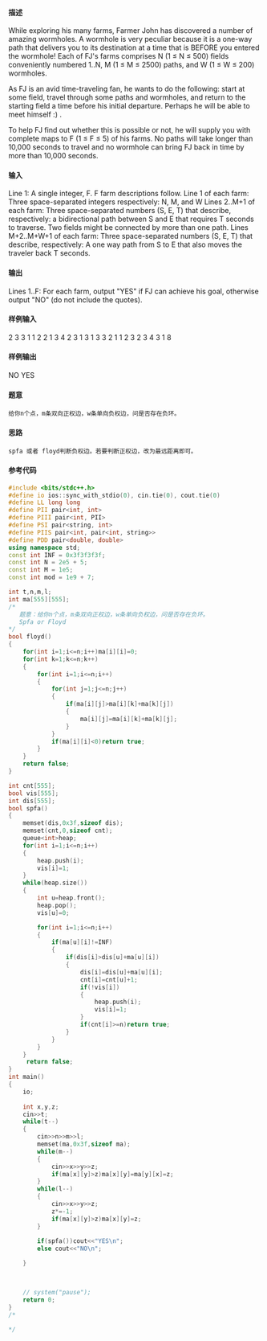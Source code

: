 #### 描述

While exploring his many farms, Farmer John has discovered a number of amazing wormholes. A wormhole is very peculiar because it is a one-way path that delivers you to its destination at a time that is BEFORE you entered the wormhole! Each of FJ's farms comprises N (1 ≤ N ≤ 500) fields conveniently numbered 1..N, M (1 ≤ M ≤ 2500) paths, and W (1 ≤ W ≤ 200) wormholes.

As FJ is an avid time-traveling fan, he wants to do the following: start at some field, travel through some paths and wormholes, and return to the starting field a time before his initial departure. Perhaps he will be able to meet himself :) .

To help FJ find out whether this is possible or not, he will supply you with complete maps to F (1 ≤ F ≤ 5) of his farms. No paths will take longer than 10,000 seconds to travel and no wormhole can bring FJ back in time by more than 10,000 seconds.

#### 输入

Line 1: A single integer, F. F farm descriptions follow.
Line 1 of each farm: Three space-separated integers respectively: N, M, and W
Lines 2..M+1 of each farm: Three space-separated numbers (S, E, T) that describe, respectively: a bidirectional path between S and E that requires T seconds to traverse. Two fields might be connected by more than one path.
Lines M+2..M+W+1 of each farm: Three space-separated numbers (S, E, T) that describe, respectively: A one way path from S to E that also moves the traveler back T seconds.

#### 输出

Lines 1..F: For each farm, output "YES" if FJ can achieve his goal, otherwise output "NO" (do not include the quotes).

#### 样例输入

2
3 3 1
1 2 2
1 3 4
2 3 1
3 1 3
3 2 1
1 2 3
2 3 4
3 1 8

#### 样例输出
NO
YES

#### 题意
```in
给你n个点，m条双向正权边，w条单向负权边，问是否存在负环。
```
#### 思路
```in
spfa 或者 floyd判断负权边。若要判断正权边，改为最远距离即可。
```
#### 参考代码
```c++
#include <bits/stdc++.h>
#define io ios::sync_with_stdio(0), cin.tie(0), cout.tie(0)
#define LL long long
#define PII pair<int, int>
#define PIII pair<int, PII>
#define PSI pair<string, int>
#define PIIS pair<int, pair<int, string>>
#define PDD pair<double, double>
using namespace std;
const int INF = 0x3f3f3f3f;
const int N = 2e5 + 5;
const int M = 1e5;
const int mod = 1e9 + 7;

int t,n,m,l;
int ma[555][555];
/*
   题意：给你n个点，m条双向正权边，w条单向负权边，问是否存在负环。
   Spfa or Floyd
*/
bool floyd()
{
	for(int i=1;i<=n;i++)ma[i][i]=0;
	for(int k=1;k<=n;k++)
	{
		for(int i=1;i<=n;i++)
		{
			for(int j=1;j<=n;j++)
			{
				if(ma[i][j]>ma[i][k]+ma[k][j])
				{
					ma[i][j]=ma[i][k]+ma[k][j];
				}
			}
			if(ma[i][i]<0)return true;
		}
	}
	return false;
}

int cnt[555];
bool vis[555];
int dis[555];
bool spfa()
{
	memset(dis,0x3f,sizeof dis);
	memset(cnt,0,sizeof cnt);
	queue<int>heap;
	for(int i=1;i<=n;i++)
	{
		heap.push(i);
		vis[i]=1;
	}
	while(heap.size())
	{
		int u=heap.front();
		heap.pop();
		vis[u]=0; 

		for(int i=1;i<=n;i++)
		{
			if(ma[u][i]!=INF)
			{
				if(dis[i]>dis[u]+ma[u][i])
				{
					dis[i]=dis[u]+ma[u][i];
					cnt[i]=cnt[u]+1;
					if(!vis[i])
					{
						heap.push(i);
						vis[i]=1;
					}
					if(cnt[i]>=n)return true;
				}
			}
		}
	}
	 return false;
}
int main()
{
	io;
	
	int x,y,z;
	cin>>t;
	while(t--)
	{
		cin>>n>>m>>l;
		memset(ma,0x3f,sizeof ma);
		while(m--)
		{
			cin>>x>>y>>z;
			if(ma[x][y]>z)ma[x][y]=ma[y][x]=z;
		}
		while(l--)
		{
			cin>>x>>y>>z;
			z*=-1;
			if(ma[x][y]>z)ma[x][y]=z;
		}
 
		if(spfa())cout<<"YES\n";
		else cout<<"NO\n";

	}
	


	// system("pause");
	return 0;
}
/*
 
*/

```